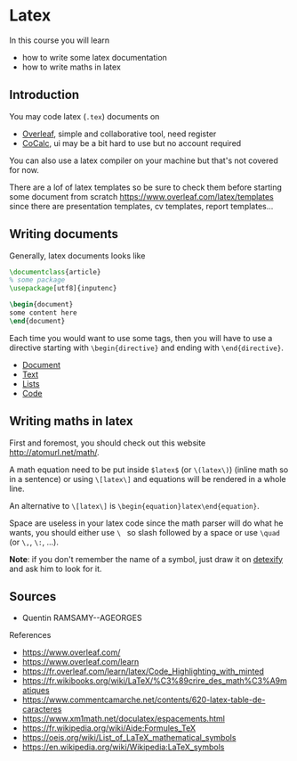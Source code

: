 # Latex

In this course you will learn

* how to write some latex documentation
* how to write maths in latex

## Introduction

You may code latex (`.tex`) documents on

* [Overleaf](https://www.overleaf.com/), simple and collaborative tool, need register
* [CoCalc](https://cocalc.com/), ui may be a bit hard to use but no account required

You can also use a latex compiler on your machine
but that's not covered for now.

There are a lof of latex templates so be sure to check
them before starting some document from
scratch <https://www.overleaf.com/latex/templates>
since there are presentation templates, cv templates,
report templates...

## Writing documents

Generally, latex documents looks like

```latex
\documentclass{article}
% some package
\usepackage[utf8]{inputenc}

\begin{document}
some content here
\end{document}
```

Each time you would want to use some tags, then
you will have to use a directive starting with
``\begin{directive}`` and ending with `\end{directive}`.

* [Document](directives/document.md)
* [Text](directives/text.md)
* [Lists](directives/lists.md)
* [Code](directives/code.md)

## Writing maths in latex

First and foremost, you should check out this
website <http://atomurl.net/math/>. 

A math equation need to be put inside
``$latex$`` (or `\(latex\)`) (inline math so in a sentence)
or using ``\[latex\]`` and equations will be rendered
in a whole line.

An alternative to ```\[latex\]``` is
``\begin{equation}latex\end{equation}``.

Space are useless in your latex code since the math
parser will do what he wants, you should either
use ``\ `` so slash followed by a space 
or use ``\quad`` (or `\,`, `\:`, ...).

**Note**: if you don't remember the name of a symbol,
just draw it on
[detexify](https://detexify.kirelabs.org/classify.html) 
and ask him to look for it.

## Sources

* Quentin RAMSAMY--AGEORGES

References
* <https://www.overleaf.com/>
* <https://www.overleaf.com/learn>
* <https://fr.overleaf.com/learn/latex/Code_Highlighting_with_minted>
* <https://fr.wikibooks.org/wiki/LaTeX/%C3%89crire_des_math%C3%A9matiques>
* <https://www.commentcamarche.net/contents/620-latex-table-de-caracteres>
* <https://www.xm1math.net/doculatex/espacements.html>
* <https://fr.wikipedia.org/wiki/Aide:Formules_TeX>
* <https://oeis.org/wiki/List_of_LaTeX_mathematical_symbols>
* <https://en.wikipedia.org/wiki/Wikipedia:LaTeX_symbols>